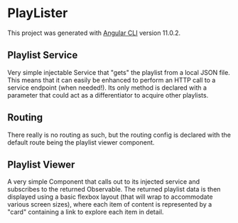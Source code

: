 # PlayLister

This project was generated with [Angular CLI](https://github.com/angular/angular-cli) version 11.0.2.

## Playlist Service

Very simple injectable Service that "gets" the playlist from a local JSON file. This means that it can
easily be enhanced to perform an HTTP call to a service endpoint (when needed!). Its only method is
declared with a parameter that could act as a differentiator to acquire other playlists. 

## Routing

There really is no routing as such, but the routing config is declared with the default route being
the playlist viewer component.

## Playlist Viewer

A very simple Component that calls out to its injected service and subscribes to the returned Observable.
The returned playlist data is then displayed using a basic flexbox layout (that will wrap to accommodate
various screen sizes), where each item of content is represented by a "card" containing a link to explore
each item in detail.
